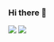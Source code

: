 ### Hi there 👋

<!--
**Mishanja123/Mishanja123** is a ✨ _special_ ✨ repository because its `README.md` (this file) appears on your GitHub profile.

Here are some ideas to get you started:

- 🔭 I’m currently working on ...
- 🌱 I’m currently learning ...
- 👯 I’m looking to collaborate on ...
- 🤔 I’m looking for help with ...
- 💬 Ask me about ...
- 📫 How to reach me: ...
- 😄 Pronouns: ...
- ⚡ Fun fact: ...
-->

![](https://github-profile-summary-cards.vercel.app/api/cards/stats?username=Mishanja123&theme=solarized_dark) ![](https://github-profile-summary-cards.vercel.app/api/cards/repos-per-language?username=Mishanja123&theme=solarized_dark) 

